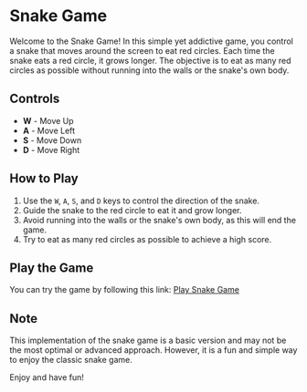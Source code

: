 # Snake Game

Welcome to the Snake Game! In this simple yet addictive game, you control a snake that moves around the screen to eat red circles. Each time the snake eats a red circle, it grows longer. The objective is to eat as many red circles as possible without running into the walls or the snake's own body.

## Controls

- **W** - Move Up
- **A** - Move Left
- **S** - Move Down
- **D** - Move Right

## How to Play

1. Use the `W`, `A`, `S`, and `D` keys to control the direction of the snake.
2. Guide the snake to the red circle to eat it and grow longer.
3. Avoid running into the walls or the snake's own body, as this will end the game.
4. Try to eat as many red circles as possible to achieve a high score.

## Play the Game

You can try the game by following this link: [Play Snake Game](https://notalshami.github.io/Snake-game/)

## Note

This implementation of the snake game is a basic version and may not be the most optimal or advanced approach. However, it is a fun and simple way to enjoy the classic snake game.

Enjoy and have fun!
